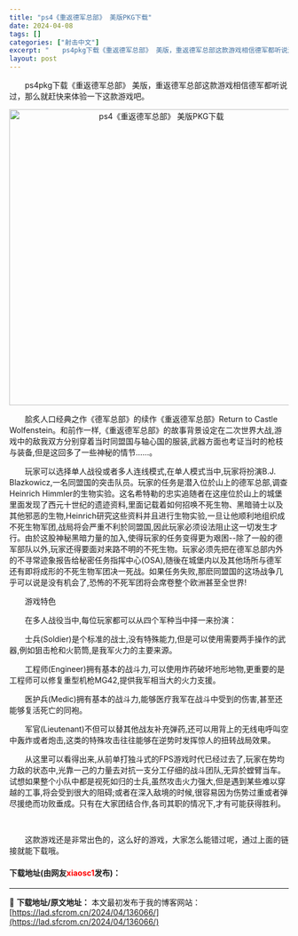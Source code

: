 ```yaml
---
title: "ps4《重返德军总部》 美版PKG下载"
date: 2024-04-08
tags: []
categories: ["射击中文"]
excerpt: "　　ps4pkg下载《重返德军总部》 美版，重返德军总部这款游戏相信德军都听说过，那么就赶快来体验一下这款游戏吧。 　　脍炙人口经典之作《德军总部》的续作《重返德军总部》Return to Castle Wolfenstein。和前作一样,《重返德军总部》的故事背景设定在二次世界大战,游戏中的敌我双&hellip;"
layout: post
---
```


 <p>　　ps4pkg下载《重返德军总部》 美版，重返德军总部这款游戏相信德军都听说过，那么就赶快来体验一下这款游戏吧。</p> <p align="center"><img border="0" src="https://lad.sfcrom.cn/wp-content/uploads/2024/04/20240408_66135eac9dc1e.webp" width="533" alt="ps4《重返德军总部》 美版PKG下载" /></p> <p>　　脍炙人口经典之作《德军总部》的续作《重返德军总部》Return to Castle Wolfenstein。和前作一样,《重返德军总部》的故事背景设定在二次世界大战,游戏中的敌我双方分别穿着当时同盟国与轴心国的服装,武器方面也考证当时的枪枝与装备,但是这回多了一些神秘的情节&hellip;&hellip;。</p> <p>　　玩家可以选择单人战役或者多人连线模式,在单人模式当中,玩家将扮演B.J. Blazkowicz,一名同盟国的突击队员。玩家的任务是潜入位於山上的德军总部,调查Heinrich Himmler的生物实验。这名希特勒的忠实追随者在这座位於山上的城堡里面发现了西元十世纪的遗迹资料,里面记载着如何招唤不死生物、黑暗骑士以及其他邪恶的生物,Heinrich研究这些资料并且进行生物实验,一旦让他顺利地组织成不死生物军团,战局将会严重不利於同盟国,因此玩家必须设法阻止这一切发生才行。由於这股神秘黑暗力量的加入,使得玩家的任务变得更为艰困--除了一般的德军部队以外,玩家还得要面对来路不明的不死生物。玩家必须先把在德军总部内外的不寻常迹象报告给秘密任务指挥中心(OSA),随後在城堡内以及其他场所与德军还有即将成形的不死生物军团决一死战。如果任务失败,那麽同盟国的这场战争几乎可以说是没有机会了,恐怖的不死军团将会席卷整个欧洲甚至全世界!</p> <p>　　游戏特色</p> <p>　　在多人战役当中,每位玩家都可以从四个军种当中择一来扮演：</p> <p>　　士兵(Soldier)是个标准的战士,没有特殊能力,但是可以使用需要两手操作的武器,例如狙击枪和火箭筒,是我军火力的主要来源。</p> <p>　　工程师(Engineer)拥有基本的战斗力,可以使用炸药破坏地形地物,更重要的是工程师可以修复重型机枪MG42,提供我军相当大的火力支援。</p> <p>　　医护兵(Medic)拥有基本的战斗力,能够医疗我军在战斗中受到的伤害,甚至还能够复活死亡的同袍。</p> <p>　　军官(Lieutenant)不但可以替其他战友补充弹药,还可以用背上的无线电呼叫空中轰炸或者炮击,这类的特殊攻击往往能够在逆势时发挥惊人的扭转战局效果。</p> <p>　　从这里可以看得出来,从前单打独斗式的FPS游戏时代已经过去了,玩家在势均力敌的状态中,光靠一己的力量去对抗一支分工仔细的战斗团队,无异於螳臂当车。试想如果整个小队中都是视死如归的士兵,虽然攻击火力强大,但是遇到某些难以穿越的工事,将会受到很大的阻碍;或者在深入敌境的时候,很容易因为伤势过重或者弹尽援绝而功败垂成。只有在大家团结合作,各司其职的情况下,才有可能获得胜利。</p> <p>&nbsp;</p> <p>　　这款游戏还是非常出色的，这么好的游戏，大家怎么能错过呢，通过上面的链接就能下载哦。</p> <p><h4>下载地址(由网友<font color="red">xiaosc1</font>发布)：</h4></p> 

---
📖 **下载地址/原文地址：** 本文最初发布于我的博客网站：[https://lad.sfcrom.cn/2024/04/136066/](https://lad.sfcrom.cn/2024/04/136066/)
